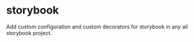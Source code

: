 # storybook

Add custom configuration and custom decorators for storybook in any all storybook project.